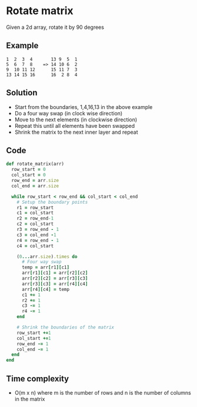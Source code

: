 # Rotate matrix
Given a 2d array, rotate it by 90 degrees

## Example
```
1  2  3  4       13 9  5  1
5  6  7  8    => 14 10 6  2
9  10 11 12      15 11 7  3
13 14 15 16      16  2 8  4
```

## Solution
- Start from the boundaries, 1,4,16,13 in the above example
- Do a four way swap (in clock wise direction)
- Move to the next elements (in clockwise direction)
- Repeat this until all elements have been swapped
- Shrink the matrix to the next inner layer and repeat

## Code
```ruby
def rotate_matrix(arr)
  row_start = 0
  col_start = 0
  row_end = arr.size
  col_end = arr.size

  while row_start < row_end && col_start < col_end
    # Setup the boundary points
    r1 = row_start
    c1 = col_start
    r2 = row_end-1
    c2 = col_start
    r3 = row_end - 1
    c3 = col_end -1
    r4 = row_end - 1
    c4 = col_start

    (0...arr.size).times do
      # Four way swap
      temp = arr[r1][c1]
      arr[r1][c1] = arr[r2][c2]
      arr[r2][c2] = arr[r3][c3]
      arr[r3][c3] = arr[r4][c4]
      arr[r4][c4] = temp
      c1 += 1
      r2 += 1
      c3 -= 1
      r4 -= 1
    end

    # Shrink the boundaries of the matrix
    row_start +=1
    col_start +=1
    row_end -= 1
    col_end -= 1
  end
end
```

## Time complexity
- O(m x n) where m is the number of rows and n is the number of columns in the matrix
